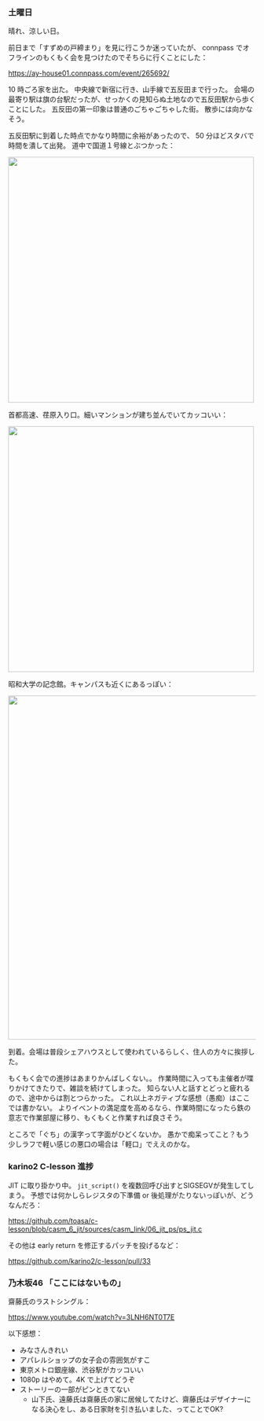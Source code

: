 ### 土曜日

晴れ、涼しい日。

前日まで「すずめの戸締まり」を見に行こうか迷っていたが、
connpass でオフラインのもくもく会を見つけたのでそちらに行くことにした：

https://ay-house01.connpass.com/event/265692/

10 時ごろ家を出た。
中央線で新宿に行き、山手線で五反田まで行った。
会場の最寄り駅は旗の台駅だったが、せっかくの見知らぬ土地なので五反田駅から歩くことにした。
五反田の第一印象は普通のごちゃごちゃした街。
散歩には向かなそう。

五反田駅に到着した時点でかなり時間に余裕があったので、
50 分ほどスタバで時間を潰して出発。
道中で国道１号線とぶつかった：

<img src="https://i.imgur.com/1BaQEs4.jpg" width="500">

首都高速、荏原入り口。細いマンションが建ち並んでいてカッコいい：

<img src="https://i.imgur.com/HrgnrxI.jpg" width="500">

昭和大学の記念館。キャンパスも近くにあるっぽい：

<img src="https://i.imgur.com/RSPXvKi.jpg" width="700">

到着。会場は普段シェアハウスとして使われているらしく、住人の方々に挨拶した。

もくもく会での進捗はあまりかんばしくない。。
作業時間に入っても主催者が喋りかけてきたりで、雑談を続けてしまった。
知らない人と話すとどっと疲れるので、途中からは割とつらかった。
これ以上ネガティブな感想（愚痴）はここでは書かない。
よりイベントの満足度を高めるなら、作業時間になったら鉄の意志で作業部屋に移り、もくもくと作業すれば良さそう。

ところで「ぐち」の漢字って字面がひどくないか。
愚かで痴呆ってこと？もう少しラフで軽い感じの悪口の場合は「軽口」でええのかな。

### karino2 C-lesson 進捗

JIT に取り掛かり中。
`jit_script()` を複数回呼び出すとSIGSEGVが発生してしまう。
予想では何かしらレジスタの下準備 or 後処理がたりないっぽいが、どうなんだろ：

https://github.com/toasa/c-lesson/blob/casm_6_jit/sources/casm_link/06_jit_ps/ps_jit.c

その他は early return を修正するパッチを投げるなど：

https://github.com/karino2/c-lesson/pull/33

### 乃木坂46 「ここにはないもの」

齋藤氏のラストシングル：

https://www.youtube.com/watch?v=3LNH6NT0T7E

以下感想：

- みなさんきれい
- アパレルショップの女子会の雰囲気がすこ
- 東京メトロ銀座線、渋谷駅がカッコいい
- 1080p はやめて。4K で上げてどうぞ
- ストーリーの一部がピンときてない
    - 山下氏、遠藤氏は齋藤氏の家に居候してたけど、齋藤氏はデザイナーになる決心をし、ある日家財を引き払いました、ってことでOK?